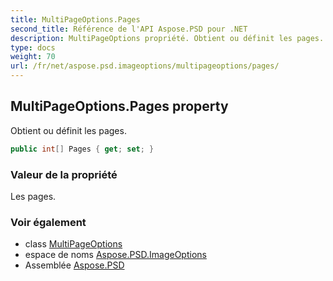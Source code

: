```yaml
---
title: MultiPageOptions.Pages
second_title: Référence de l'API Aspose.PSD pour .NET
description: MultiPageOptions propriété. Obtient ou définit les pages.
type: docs
weight: 70
url: /fr/net/aspose.psd.imageoptions/multipageoptions/pages/
---
```

## MultiPageOptions.Pages property

Obtient ou définit les pages.

```csharp
public int[] Pages { get; set; }
```

### Valeur de la propriété

Les pages.

### Voir également

* class [MultiPageOptions](../)
* espace de noms [Aspose.PSD.ImageOptions](../../multipageoptions/)
* Assemblée [Aspose.PSD](../../../)


